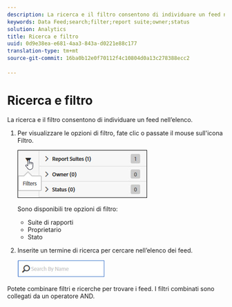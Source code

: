 ```yaml
---
description: La ricerca e il filtro consentono di individuare un feed nell’elenco.
keywords: Data Feed;search;filter;report suite;owner;status
solution: Analytics
title: Ricerca e filtro
uuid: 0d9e38ea-e681-4aa3-843a-d0221e88c177
translation-type: tm+mt
source-git-commit: 16ba0b12e0f70112f4c10804d0a13c278388ecc2

---
```



# Ricerca e filtro

La ricerca e il filtro consentono di individuare un feed nell’elenco.

1. Per visualizzare le opzioni di filtro, fate clic o passate il mouse sull'icona Filtro.

   ![Filtri](assets/filters.jpg)

   Sono disponibili tre opzioni di filtro:

   * Suite di rapporti
   * Proprietario
   * Stato

1. Inserite un termine di ricerca per cercare nell’elenco dei feed.

   ![Ricerca](assets/search.jpg)

Potete combinare filtri e ricerche per trovare i feed. I filtri combinati sono collegati da un operatore AND.
